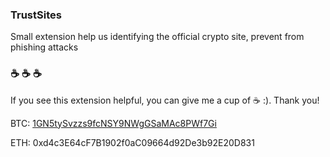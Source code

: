 ### TrustSites
Small extension help us identifying the official crypto site, prevent from phishing attacks

### :coffee: :coffee: :coffee:
If you see this extension helpful, you can give me a cup of :coffee:  :). Thank you!

BTC: [1GN5tySvzzs9fcNSY9NWgGSaMAc8PWf7Gi](https://blockchain.info/address/1GN5tySvzzs9fcNSY9NWgGSaMAc8PWf7Gi)

ETH: 0xd4c3E64cF7B1902f0aC09664d92De3b92E20D831

